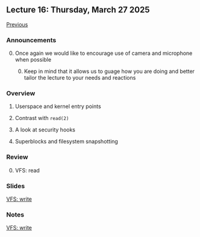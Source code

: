 ## Lecture 16: Thursday, March 27 2025

[Previous](/lectures/L15.md)

### Announcements

0. Once again we would like to encourage use of camera and microphone when possible

    0. Keep in mind that it allows us to guage how you are doing and better tailor the lecture to your needs and reactions

### Overview


1. Userspace and kernel entry points

1. Contrast with `read(2)`

1. A look at security hooks

1. Superblocks and filesystem snapshotting


### Review

0. VFS: read

### Slides

[VFS: write](/slides/write.html)

### Notes

[VFS: write](/slides/write.md)
